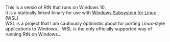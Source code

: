 This is a versio of RtN that runs on Windows 10. <br>
It is a statically linked binary for use with [Windows Subsystem for Linux](https://docs.microsoft.com/en-us/windows/wsl/about) (WSL)<br>
WSL is a project that I am cautiously optimistic about for porting 
Linux-style applications to Windows...
WSL is the only officially supported way of running RtN on Windows...

